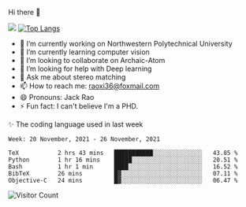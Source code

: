 Hi there 👋

![](https://github-readme-stats.vercel.app/api?username=Raohaocheng)
[![Top Langs](https://github-readme-stats.vercel.app/api/top-langs/?username=Raohaocheng&layout=compact)](https://github.com/anuraghazra/github-readme-stats)

- 🔭 I’m currently working on Northwestern Polytechnical University
- 🌱 I’m currently learning computer vision
- 👯 I’m looking to collaborate on Archaic-Atom
- 🤔 I’m looking for help with Deep learning
- 💬 Ask me about stereo matching
- 📫 How to reach me: raoxi36@foxmail.com
- 😄 Pronouns: Jack Rao
- ⚡ Fun fact: I can't believe I'm a PHD.

✨ The coding language used in last week
<!--START_SECTION:waka-->
```text
Week: 20 November, 2021 - 26 November, 2021

TeX           2 hrs 43 mins   ███████████░░░░░░░░░░░░░░   43.85 % 
Python        1 hr 16 mins    █████░░░░░░░░░░░░░░░░░░░░   20.51 % 
Bash          1 hr 1 min      ████░░░░░░░░░░░░░░░░░░░░░   16.52 % 
BibTeX        26 mins         █▓░░░░░░░░░░░░░░░░░░░░░░░   07.11 % 
Objective-C   24 mins         █▓░░░░░░░░░░░░░░░░░░░░░░░   06.47 % 
```
<!--END_SECTION:waka-->

![Visitor Count](https://profile-counter.glitch.me/Raohaocheng/count.svg)
